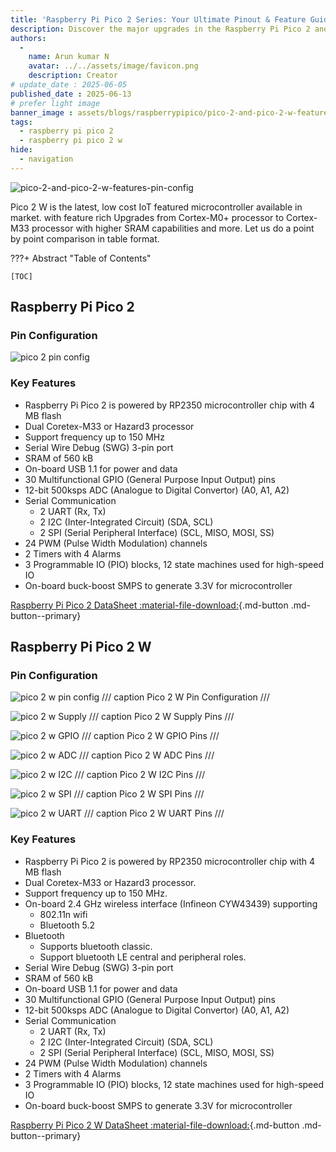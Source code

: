 ```yaml
---
title: 'Raspberry Pi Pico 2 Series: Your Ultimate Pinout & Feature Guide'
description: Discover the major upgrades in the Raspberry Pi Pico 2 and Pico 2 W.
authors:
  -
    name: Arun kumar N
    avatar: ../../assets/image/favicon.png
    description: Creator
# update_date : 2025-06-05
published_date : 2025-06-13
# prefer light image
banner_image : assets/blogs/raspberrypipico/pico-2-and-pico-2-w-features-pin-config.png
tags:
  - raspberry pi pico 2
  - raspberry pi pico 2 w
hide:
  - navigation
---
```



![pico-2-and-pico-2-w-features-pin-config](./../../../assets/blogs/raspberrypipico/pico-2-and-pico-2-w-features-pin-config.png)

Pico 2 W is the latest, low cost IoT featured microcontroller available in market. with feature rich Upgrades from Cortex-M0+ processor to Cortex-M33 processor with higher SRAM capabilities and more. Let us do a point by point comparison in table format.


???+ Abstract "Table of Contents"

    [TOC]


## Raspberry Pi Pico 2

### Pin Configuration

![pico 2 pin config](./images/pico-2-pinout.svg)


### Key Features

- Raspberry Pi Pico 2 is powered by RP2350 microcontroller chip with 4 MB flash
- Dual Coretex-M33 or Hazard3 processor
- Support frequency up to 150 MHz
- Serial Wire Debug (SWG) 3-pin port
- SRAM of 560 kB
- On-board USB 1.1 for power and data
- 30 Multifunctional GPIO (General Purpose Input Output) pins
- 12-bit 500ksps ADC (Analogue to Digital Convertor) (A0, A1, A2)
- Serial Communication
  - 2 UART (Rx, Tx)
  - 2 I2C (Inter-Integrated Circuit) (SDA, SCL)
  - 2 SPI (Serial Peripheral Interface) (SCL, MISO, MOSI, SS)
- 24 PWM (Pulse Width Modulation) channels
- 2 Timers with 4 Alarms
- 3 Programmable IO (PIO) blocks, 12 state machines used for high-speed IO
- On-board buck-boost SMPS to generate 3.3V for microcontroller


[Raspberry Pi Pico 2 DataSheet :material-file-download:](https://datasheets.raspberrypi.com/pico/pico-2-datasheet.pdf){.md-button .md-button--primary}

## Raspberry Pi Pico 2 W

### Pin Configuration

![pico 2 w pin config](./images/pico2w-pinout.svg)
/// caption
Pico 2 W Pin Configuration
///

![pico 2 w Supply](./images/pico2w-supply.svg)
/// caption
Pico 2 W Supply Pins
///

![pico 2 w GPIO](./images/pico2w-GPIO.svg)
/// caption
Pico 2 W GPIO Pins
///


![pico 2 w ADC](./images/pico2w-ADC.svg)
/// caption
Pico 2 W ADC Pins
///


![pico 2 w I2C](./images/pico2w-I2C.svg)
/// caption
Pico 2 W I2C Pins
///

![pico 2 w SPI](./images/pico2w-SPI.svg)
/// caption
Pico 2 W SPI Pins
///

![pico 2 w UART](./images/pico2w-UART.svg)
/// caption
Pico 2 W UART Pins
///

### Key Features

- Raspberry Pi Pico 2 is powered by RP2350 microcontroller chip with 4 MB flash
- Dual Coretex-M33 or Hazard3 processor.
- Support frequency up to 150 MHz.
- On-board 2.4 GHz wireless interface (Infineon CYW43439) supporting
  - 802.11n wifi
  - Bluetooth 5.2
- Bluetooth
  - Supports bluetooth classic.
  - Support bluetooth LE central and peripheral roles.
- Serial Wire Debug (SWG) 3-pin port
- SRAM of 560 kB
- On-board USB 1.1 for power and data
- 30 Multifunctional GPIO (General Purpose Input Output) pins
- 12-bit 500ksps ADC (Analogue to Digital Convertor) (A0, A1, A2)
- Serial Communication
  - 2 UART (Rx, Tx)
  - 2 I2C (Inter-Integrated Circuit) (SDA, SCL)
  - 2 SPI (Serial Peripheral Interface) (SCL, MISO, MOSI, SS)
- 24 PWM (Pulse Width Modulation) channels
- 2 Timers with 4 Alarms
- 3 Programmable IO (PIO) blocks, 12 state machines used for high-speed IO
- On-board buck-boost SMPS to generate 3.3V for microcontroller

[Raspberry Pi Pico 2 W DataSheet :material-file-download:](https://datasheets.raspberrypi.com/picow/pico-2-w-datasheet.pdf){.md-button .md-button--primary}